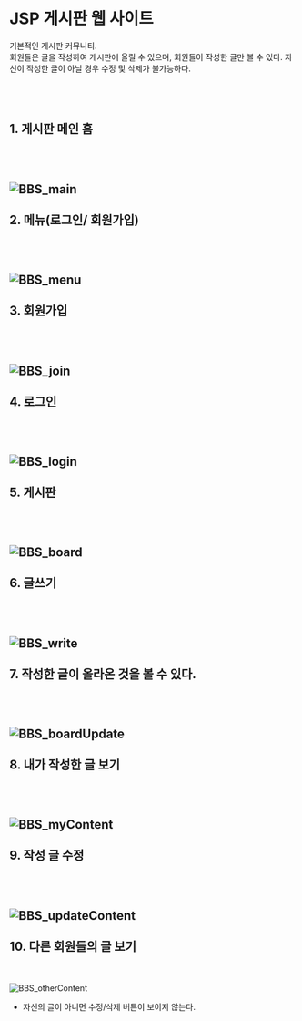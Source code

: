 # JSP 게시판 웹 사이트 #
<span>기본적인 게시판 커뮤니티.   
회원들은 글을 작성하여 게시판에 올릴 수 있으며, 회원들이 작성한 글만 볼 수 있다.
자신이 작성한 글이 아닐 경우 수정 및 삭제가 불가능하다.</span>
<br></br><br></br>  

## 1. 게시판 메인 홈
<br></br>
![BBS_main](https://user-images.githubusercontent.com/49848867/193778495-0809eed7-e53d-4d4c-ae32-1e5bb817a220.PNG)
<br></br>
2. 메뉴(로그인/ 회원가입)
-----------------------------------
<br></br>
![BBS_menu](https://user-images.githubusercontent.com/49848867/193778518-8227f92a-87e5-4f37-be72-c9d05597d27b.PNG)
<br></br>
3. 회원가입
-----------------------------------
<br></br>
![BBS_join](https://user-images.githubusercontent.com/49848867/193778520-4e7e6b30-392c-4d33-a856-8dd53ce5282e.PNG)
<br></br>
4. 로그인
-----------------------------------
<br></br>
![BBS_login](https://user-images.githubusercontent.com/49848867/193778523-a3f26ccd-865c-46e6-a65f-2d21ac06d1eb.PNG)
<br></br>
5. 게시판
-----------------------------------
<br></br>
![BBS_board](https://user-images.githubusercontent.com/49848867/193778667-fc74e411-fb18-4ca5-b3d1-2734d7bfb4b3.PNG)
<br></br>
6. 글쓰기
-----------------------------------
<br></br>
![BBS_write](https://user-images.githubusercontent.com/49848867/193778677-309fb64a-d44a-41bf-b0b5-5235210e8f5b.PNG)
<br></br>
7. 작성한 글이 올라온 것을 볼 수 있다.
-----------------------------------
<br></br>
![BBS_boardUpdate](https://user-images.githubusercontent.com/49848867/193778679-23145685-f1d6-440f-97f1-1f154426922a.PNG)
<br></br>
8. 내가 작성한 글 보기
-----------------------------------
<br></br>
![BBS_myContent](https://user-images.githubusercontent.com/49848867/193778649-a3f313c5-4269-4019-b2f9-c80ced93a660.PNG)
<br></br>
9. 작성 글 수정
-----------------------------------
<br></br>
![BBS_updateContent](https://user-images.githubusercontent.com/49848867/193778660-958e9c2f-e545-4f78-835d-a713cd26ac27.PNG)
<br></br>
10. 다른 회원들의 글 보기
-----------------------------------
<br></br>
![BBS_otherContent](https://user-images.githubusercontent.com/49848867/193778674-d8df3438-49f0-4e85-8314-f4c74fcefe4c.PNG)
  * 자신의 글이 아니면 수정/삭제 버튼이 보이지 않는다.
<br></br>
